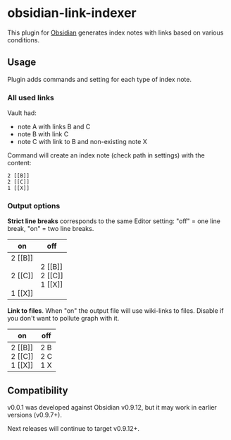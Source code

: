 # obsidian-link-indexer

This plugin for [Obsidian](https://obsidian.md/) generates index notes with links based on various conditions.

## Usage

Plugin adds commands and setting for each type of index note.

### All used links

Vault had:

- note A with links B and C
- note B with link C
- note C with link to B and non-existing note X

Command will create an index note (check path in settings) with the content:

```
2 [[B]]
2 [[C]]
1 [[X]]
```

### Output options

**Strict line breaks** corresponds to the same Editor setting: "off" = one line break, "on" = two line breaks.

| on | off |
| -- | -- |
| 2 [[B]]<br><br>2 [[C]]<br><br>1 [[X]] | 2 [[B]]<br>2 [[C]]<br>1 [[X]] |

**Link to files**. When "on" the output file will use wiki-links to files. Disable if you don\'t want to pollute graph with it.

| on | off |
| -- | -- |
| 2 [[B]]<br>2 [[C]]<br>1 [[X]] | 2 B<br>2 C<br>1 X |


## Compatibility
v0.0.1 was developed against Obsidian v0.9.12, but it may work in earlier versions (v0.9.7+).

Next releases will continue to target v0.9.12+.
